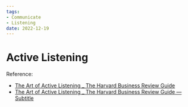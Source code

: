 ```yaml
---
tags:
- Communicate
- Listening
date: 2022-12-19
---
```


# Active Listening

Reference:

- [The Art of Active Listening _ The Harvard Business Review Guide](https://www.youtube.com/watch?v=aDMtx5ivKK0)
- [The Art of Active Listening _ The Harvard Business Review Guide — Subtitle](_media\The%20Art%20of%20Active%20Listening%20_%20The%20Harvard%20Business%20Review%20Guide%20-%20English.srt)